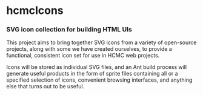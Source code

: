 # hcmcIcons
### SVG icon collection for building HTML UIs

This project aims to bring together SVG icons from a variety of open-source projects, along with some we have created ourselves, to provide a functional, consistent icon set for use in HCMC web projects.

Icons will be stored as individual SVG files, and an Ant build process will generate useful products in the form of sprite files containing all or a specified selection of icons, convenient browsing interfaces, and anything else that turns out to be useful.
